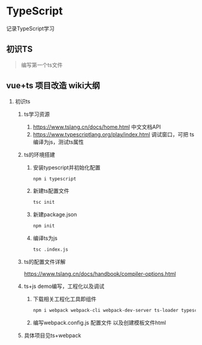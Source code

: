 # TypeScript
记录TypeScript学习

## 初识TS
> 编写第一个ts文件

## vue+ts 项目改造 wiki大纲

1. 初识ts

   1. ts学习资源

      1. https://www.tslang.cn/docs/home.html 中文文档API
      2. https://www.typescriptlang.org/play/index.html 调试窗口，可把 ts编译为js，测试ts属性

   2. ts的环境搭建

      1. 安装typescript并初始化配置

         ```bash
         npm i typescript
         ```

      2. 新建ts配置文件

         ```bash
         tsc init
         ```

      3. 新建package.json

         ```bash
         npm init
         ```

      4. 编译ts为js

         ```bash
         tsc .index.js
         ```

         

   3. ts的配置文件详解

       https://www.tslang.cn/docs/handbook/compiler-options.html

   4. ts+js demo编写，工程化以及调试

      1. 下载相关工程化工具即组件

         ```bash
         npm i webpack webpack-cli webpack-dev-server ts-loader typescript html-webpack-plugin
         ```

      2. 编写webpack.config.js 配置文件 以及创建模板文件html

    5. 具体项目见ts+webpack
